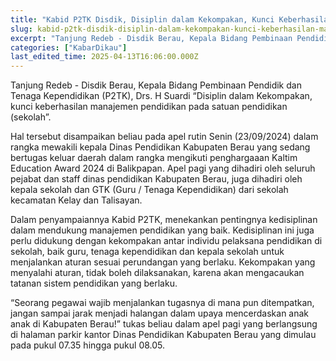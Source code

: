 ```yaml
---
title: "Kabid P2TK Disdik, Disiplin dalam Kekompakan, Kunci Keberhasilan Manajemen Pendidikan"
slug: kabid-p2tk-disdik-disiplin-dalam-kekompakan-kunci-keberhasilan-manajemen-pendidikan
excerpt: "Tanjung Redeb - Disdik Berau, Kepala Bidang Pembinaan Pendidik dan Tenaga Kependidikan (P2TK), Drs. H Suardi “Disiplin dalam Kekompakan, kunci keberhasilan mana..."
categories: ["KabarDikau"]
last_edited_time: 2025-04-13T16:06:00.000Z
---
```

Tanjung Redeb - Disdik Berau, Kepala Bidang Pembinaan Pendidik dan Tenaga Kependidikan (P2TK), Drs. H Suardi “Disiplin dalam Kekompakan, kunci keberhasilan manajemen pendidikan pada satuan pendidikan (sekolah”.

Hal tersebut disampaikan beliau pada apel rutin Senin (23/09/2024) dalam rangka mewakili kepala Dinas Pendidikan Kabupaten Berau yang sedang bertugas keluar daerah dalam rangka mengikuti penghargaaan Kaltim Education Award 2024 di Balikpapan. Apel pagi yang dihadiri oleh seluruh pejabat dan staff dinas pendidikan Kabupaten Berau, juga dihadiri oleh kepala sekolah dan GTK (Guru / Tenaga Kependidikan) dari sekolah kecamatan Kelay dan Talisayan.

Dalam penyampaiannya Kabid P2TK, menekankan pentingnya kedisiplinan dalam mendukung manajemen pendidikan yang baik. Kedisiplinan ini juga perlu didukung dengan kekompakan antar individu pelaksana pendidikan di sekolah, baik guru, tenaga kependidikan dan kepala sekolah untuk menjalankan aturan sesuai perundangan yang berlaku. Kekompakan yang menyalahi aturan, tidak boleh dilaksanakan, karena akan mengacaukan tatanan sistem pendidikan yang berlaku.

“Seorang pegawai wajib menjalankan tugasnya di mana pun ditempatkan, jangan sampai jarak menjadi halangan dalam upaya mencerdaskan anak anak di Kabupaten Berau!” tukas beliau dalam apel pagi yang berlangsung di halaman parkir kantor Dinas Pendidikan Kabupaten Berau yang dimulau pada pukul 07.35 hingga pukul 08.05.